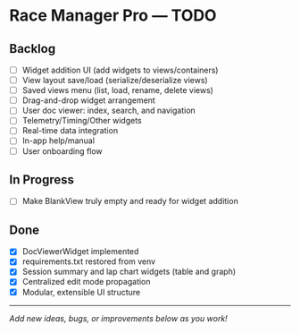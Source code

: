 # Race Manager Pro — TODO

## Backlog
- [ ] Widget addition UI (add widgets to views/containers)
- [ ] View layout save/load (serialize/deserialize views)
- [ ] Saved views menu (list, load, rename, delete views)
- [ ] Drag-and-drop widget arrangement
- [ ] User doc viewer: index, search, and navigation
- [ ] Telemetry/Timing/Other widgets
- [ ] Real-time data integration
- [ ] In-app help/manual
- [ ] User onboarding flow

## In Progress
- [ ] Make BlankView truly empty and ready for widget addition

## Done
- [x] DocViewerWidget implemented
- [x] requirements.txt restored from venv
- [x] Session summary and lap chart widgets (table and graph)
- [x] Centralized edit mode propagation
- [x] Modular, extensible UI structure

---

*Add new ideas, bugs, or improvements below as you work!*

